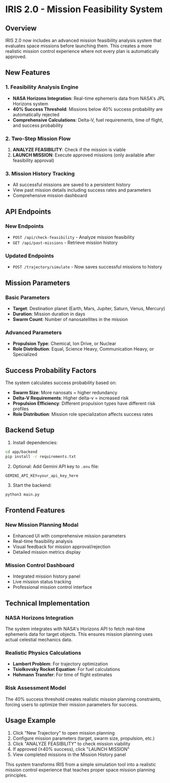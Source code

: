 # IRIS 2.0 - Mission Feasibility System

## Overview
IRIS 2.0 now includes an advanced mission feasibility analysis system that evaluates space missions before launching them. This creates a more realistic mission control experience where not every plan is automatically approved.

## New Features

### 1. Feasibility Analysis Engine
- **NASA Horizons Integration**: Real-time ephemeris data from NASA's JPL Horizons system
- **40% Success Threshold**: Missions below 40% success probability are automatically rejected
- **Comprehensive Calculations**: Delta-V, fuel requirements, time of flight, and success probability

### 2. Two-Step Mission Flow
1. **ANALYZE FEASIBILITY**: Check if the mission is viable
2. **LAUNCH MISSION**: Execute approved missions (only available after feasibility approval)

### 3. Mission History Tracking
- All successful missions are saved to a persistent history
- View past mission details including success rates and parameters
- Comprehensive mission dashboard

## API Endpoints

### New Endpoints
- `POST /api/check-feasibility` - Analyze mission feasibility
- `GET /api/past-missions` - Retrieve mission history

### Updated Endpoints
- `POST /trajectory/simulate` - Now saves successful missions to history

## Mission Parameters

### Basic Parameters
- **Target**: Destination planet (Earth, Mars, Jupiter, Saturn, Venus, Mercury)
- **Duration**: Mission duration in days
- **Swarm Count**: Number of nanosatellites in the mission

### Advanced Parameters
- **Propulsion Type**: Chemical, Ion Drive, or Nuclear
- **Role Distribution**: Equal, Science Heavy, Communication Heavy, or Specialized

## Success Probability Factors

The system calculates success probability based on:
- **Swarm Size**: More nanosats = higher redundancy
- **Delta-V Requirements**: Higher delta-v = increased risk
- **Propulsion Efficiency**: Different propulsion types have different risk profiles
- **Role Distribution**: Mission role specialization affects success rates

## Backend Setup

1. Install dependencies:
```bash
cd app/backend
pip install -r requirements.txt
```

2. Optional: Add Gemini API key to `.env` file:
```
GEMINI_API_KEY=your_api_key_here
```

3. Start the backend:
```bash
python3 main.py
```

## Frontend Features

### New Mission Planning Modal
- Enhanced UI with comprehensive mission parameters
- Real-time feasibility analysis
- Visual feedback for mission approval/rejection
- Detailed mission metrics display

### Mission Control Dashboard
- Integrated mission history panel
- Live mission status tracking
- Professional mission control interface

## Technical Implementation

### NASA Horizons Integration
The system integrates with NASA's Horizons API to fetch real-time ephemeris data for target objects. This ensures mission planning uses actual celestial mechanics data.

### Realistic Physics Calculations
- **Lambert Problem**: For trajectory optimization
- **Tsiolkovsky Rocket Equation**: For fuel calculations
- **Hohmann Transfer**: For time of flight estimates

### Risk Assessment Model
The 40% success threshold creates realistic mission planning constraints, forcing users to optimize their mission parameters for success.

## Usage Example

1. Click "New Trajectory" to open mission planning
2. Configure mission parameters (target, swarm size, propulsion, etc.)
3. Click "ANALYZE FEASIBILITY" to check mission viability
4. If approved (≥40% success), click "LAUNCH MISSION"
5. View completed missions in the Mission History panel

This system transforms IRIS from a simple simulation tool into a realistic mission control experience that teaches proper space mission planning principles.
